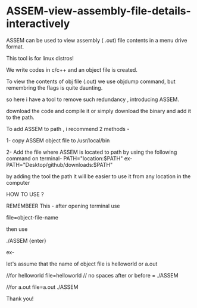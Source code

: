 # ASSEM-view-assembly-file-details-interactively
ASSEM can be used to view assembly ( .out) file contents in a menu drive format.

This tool is for linux distros!

We write codes in c/c++ and an object file is created.

To view the contents of obj file (.out) we use objdump command, but remembring the flags is quite daunting.

so here i have a tool to remove such redundancy , introducing ASSEM.

download the code and compile it or simply download the binary and add it to the path.

To add ASSEM to path , i recommend 2 methods -

1- copy ASSEM object file to /usr/local/bin


2- Add the file where ASSEM is located to path by using the following command on terminal-
PATH="location:$PATH"
ex-
PATH="Desktop/github/downloads:$PATH"

by adding the tool the path it will be easier to use it from any location in the computer 

HOW TO USE ?

REMEMBEER This -
after opening terminal use 

file=object-file-name

then use 

./ASSEM {enter}

ex-

let's assume that the name of object file is helloworld or a.out

//for helloworld
file=helloworld // no spaces after or before =
./ASSEM

//for a.out
file=a.out
./ASSEM


Thank you!
